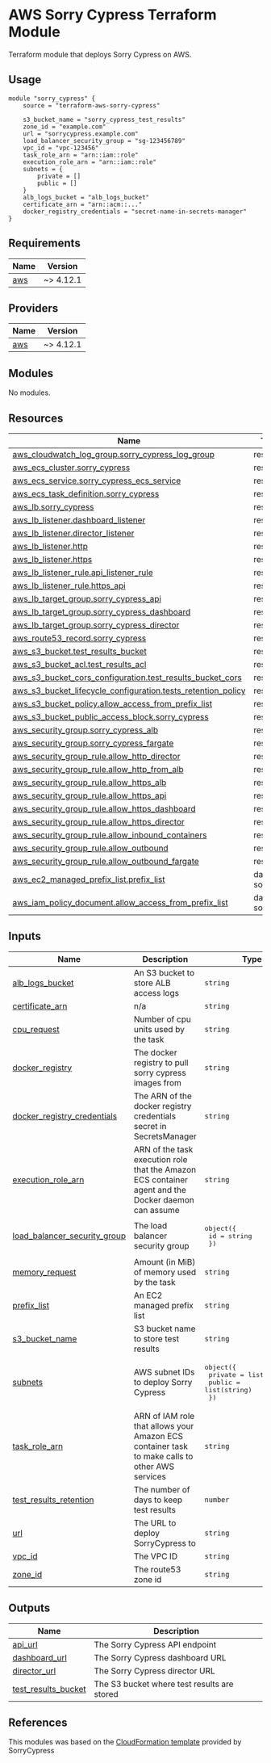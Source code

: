 # AWS Sorry Cypress Terraform Module

Terraform module that deploys Sorry Cypress on AWS.

## Usage

```hcl
module "sorry_cypress" {
    source = "terraform-aws-sorry-cypress"

    s3_bucket_name = "sorry_cypress_test_results"
    zone_id = "example.com"
    url = "sorrycypress.example.com"
    load_balancer_security_group = "sg-123456789"
    vpc_id = "vpc-123456"
    task_role_arn = "arn::iam::role"
    execution_role_arn = "arn::iam::role"
    subnets = {
        private = []
        public = []
    }
    alb_logs_bucket = "alb_logs_bucket"
    certificate_arn = "arn::acm::..."
    docker_registry_credentials = "secret-name-in-secrets-manager"
}
```

<!-- BEGIN_TF_DOCS -->
## Requirements

| Name | Version |
|------|---------|
| <a name="requirement_aws"></a> [aws](#requirement\_aws) | ~> 4.12.1 |

## Providers

| Name | Version |
|------|---------|
| <a name="provider_aws"></a> [aws](#provider\_aws) | ~> 4.12.1 |

## Modules

No modules.

## Resources

| Name | Type |
|------|------|
| [aws_cloudwatch_log_group.sorry_cypress_log_group](https://registry.terraform.io/providers/hashicorp/aws/latest/docs/resources/cloudwatch_log_group) | resource |
| [aws_ecs_cluster.sorry_cypress](https://registry.terraform.io/providers/hashicorp/aws/latest/docs/resources/ecs_cluster) | resource |
| [aws_ecs_service.sorry_cypress_ecs_service](https://registry.terraform.io/providers/hashicorp/aws/latest/docs/resources/ecs_service) | resource |
| [aws_ecs_task_definition.sorry_cypress](https://registry.terraform.io/providers/hashicorp/aws/latest/docs/resources/ecs_task_definition) | resource |
| [aws_lb.sorry_cypress](https://registry.terraform.io/providers/hashicorp/aws/latest/docs/resources/lb) | resource |
| [aws_lb_listener.dashboard_listener](https://registry.terraform.io/providers/hashicorp/aws/latest/docs/resources/lb_listener) | resource |
| [aws_lb_listener.director_listener](https://registry.terraform.io/providers/hashicorp/aws/latest/docs/resources/lb_listener) | resource |
| [aws_lb_listener.http](https://registry.terraform.io/providers/hashicorp/aws/latest/docs/resources/lb_listener) | resource |
| [aws_lb_listener.https](https://registry.terraform.io/providers/hashicorp/aws/latest/docs/resources/lb_listener) | resource |
| [aws_lb_listener_rule.api_listener_rule](https://registry.terraform.io/providers/hashicorp/aws/latest/docs/resources/lb_listener_rule) | resource |
| [aws_lb_listener_rule.https_api](https://registry.terraform.io/providers/hashicorp/aws/latest/docs/resources/lb_listener_rule) | resource |
| [aws_lb_target_group.sorry_cypress_api](https://registry.terraform.io/providers/hashicorp/aws/latest/docs/resources/lb_target_group) | resource |
| [aws_lb_target_group.sorry_cypress_dashboard](https://registry.terraform.io/providers/hashicorp/aws/latest/docs/resources/lb_target_group) | resource |
| [aws_lb_target_group.sorry_cypress_director](https://registry.terraform.io/providers/hashicorp/aws/latest/docs/resources/lb_target_group) | resource |
| [aws_route53_record.sorry_cypress](https://registry.terraform.io/providers/hashicorp/aws/latest/docs/resources/route53_record) | resource |
| [aws_s3_bucket.test_results_bucket](https://registry.terraform.io/providers/hashicorp/aws/latest/docs/resources/s3_bucket) | resource |
| [aws_s3_bucket_acl.test_results_acl](https://registry.terraform.io/providers/hashicorp/aws/latest/docs/resources/s3_bucket_acl) | resource |
| [aws_s3_bucket_cors_configuration.test_results_bucket_cors](https://registry.terraform.io/providers/hashicorp/aws/latest/docs/resources/s3_bucket_cors_configuration) | resource |
| [aws_s3_bucket_lifecycle_configuration.tests_retention_policy](https://registry.terraform.io/providers/hashicorp/aws/latest/docs/resources/s3_bucket_lifecycle_configuration) | resource |
| [aws_s3_bucket_policy.allow_access_from_prefix_list](https://registry.terraform.io/providers/hashicorp/aws/latest/docs/resources/s3_bucket_policy) | resource |
| [aws_s3_bucket_public_access_block.sorry_cypress](https://registry.terraform.io/providers/hashicorp/aws/latest/docs/resources/s3_bucket_public_access_block) | resource |
| [aws_security_group.sorry_cypress_alb](https://registry.terraform.io/providers/hashicorp/aws/latest/docs/resources/security_group) | resource |
| [aws_security_group.sorry_cypress_fargate](https://registry.terraform.io/providers/hashicorp/aws/latest/docs/resources/security_group) | resource |
| [aws_security_group_rule.allow_http_director](https://registry.terraform.io/providers/hashicorp/aws/latest/docs/resources/security_group_rule) | resource |
| [aws_security_group_rule.allow_http_from_alb](https://registry.terraform.io/providers/hashicorp/aws/latest/docs/resources/security_group_rule) | resource |
| [aws_security_group_rule.allow_https_alb](https://registry.terraform.io/providers/hashicorp/aws/latest/docs/resources/security_group_rule) | resource |
| [aws_security_group_rule.allow_https_api](https://registry.terraform.io/providers/hashicorp/aws/latest/docs/resources/security_group_rule) | resource |
| [aws_security_group_rule.allow_https_dashboard](https://registry.terraform.io/providers/hashicorp/aws/latest/docs/resources/security_group_rule) | resource |
| [aws_security_group_rule.allow_https_director](https://registry.terraform.io/providers/hashicorp/aws/latest/docs/resources/security_group_rule) | resource |
| [aws_security_group_rule.allow_inbound_containers](https://registry.terraform.io/providers/hashicorp/aws/latest/docs/resources/security_group_rule) | resource |
| [aws_security_group_rule.allow_outbound](https://registry.terraform.io/providers/hashicorp/aws/latest/docs/resources/security_group_rule) | resource |
| [aws_security_group_rule.allow_outbound_fargate](https://registry.terraform.io/providers/hashicorp/aws/latest/docs/resources/security_group_rule) | resource |
| [aws_ec2_managed_prefix_list.prefix_list](https://registry.terraform.io/providers/hashicorp/aws/latest/docs/data-sources/ec2_managed_prefix_list) | data source |
| [aws_iam_policy_document.allow_access_from_prefix_list](https://registry.terraform.io/providers/hashicorp/aws/latest/docs/data-sources/iam_policy_document) | data source |

## Inputs

| Name | Description | Type | Default | Required |
|------|-------------|------|---------|:--------:|
| <a name="input_alb_logs_bucket"></a> [alb\_logs\_bucket](#input\_alb\_logs\_bucket) | An S3 bucket to store ALB access logs | `string` | n/a | yes |
| <a name="input_certificate_arn"></a> [certificate\_arn](#input\_certificate\_arn) | n/a | `string` | n/a | yes |
| <a name="input_cpu_request"></a> [cpu\_request](#input\_cpu\_request) | Number of cpu units used by the task | `string` | `"1024"` | no |
| <a name="input_docker_registry"></a> [docker\_registry](#input\_docker\_registry) | The docker registry to pull sorry cypress images from | `string` | n/a | yes |
| <a name="input_docker_registry_credentials"></a> [docker\_registry\_credentials](#input\_docker\_registry\_credentials) | The ARN of the docker registry credentials secret in SecretsManager | `string` | n/a | yes |
| <a name="input_execution_role_arn"></a> [execution\_role\_arn](#input\_execution\_role\_arn) | ARN of the task execution role that the Amazon ECS container agent and the Docker daemon can assume | `string` | n/a | yes |
| <a name="input_load_balancer_security_group"></a> [load\_balancer\_security\_group](#input\_load\_balancer\_security\_group) | The load balancer security group | <pre>object({<br>    id = string<br>  })</pre> | n/a | yes |
| <a name="input_memory_request"></a> [memory\_request](#input\_memory\_request) | Amount (in MiB) of memory used by the task | `string` | `"2048"` | no |
| <a name="input_prefix_list"></a> [prefix\_list](#input\_prefix\_list) | An EC2 managed prefix list | `string` | n/a | yes |
| <a name="input_s3_bucket_name"></a> [s3\_bucket\_name](#input\_s3\_bucket\_name) | S3 bucket name to store test results | `string` | n/a | yes |
| <a name="input_subnets"></a> [subnets](#input\_subnets) | AWS subnet IDs to deploy Sorry Cypress | <pre>object({<br>    private = list(string),<br>    public  = list(string)<br>  })</pre> | n/a | yes |
| <a name="input_task_role_arn"></a> [task\_role\_arn](#input\_task\_role\_arn) | ARN of IAM role that allows your Amazon ECS container task to make calls to other AWS services | `string` | n/a | yes |
| <a name="input_test_results_retention"></a> [test\_results\_retention](#input\_test\_results\_retention) | The number of days to keep test results | `number` | `15` | no |
| <a name="input_url"></a> [url](#input\_url) | The URL to deploy SorryCypress to | `string` | n/a | yes |
| <a name="input_vpc_id"></a> [vpc\_id](#input\_vpc\_id) | The VPC ID | `string` | n/a | yes |
| <a name="input_zone_id"></a> [zone\_id](#input\_zone\_id) | The route53 zone id | `string` | n/a | yes |

## Outputs

| Name | Description |
|------|-------------|
| <a name="output_api_url"></a> [api\_url](#output\_api\_url) | The Sorry Cypress API endpoint |
| <a name="output_dashboard_url"></a> [dashboard\_url](#output\_dashboard\_url) | The Sorry Cypress dashboard URL |
| <a name="output_director_url"></a> [director\_url](#output\_director\_url) | The Sorry Cypress director URL |
| <a name="output_test_results_bucket"></a> [test\_results\_bucket](#output\_test\_results\_bucket) | The S3 bucket where test results are stored |
<!-- END_TF_DOCS -->

## References

This modules was based on the [CloudFormation template](https://github.com/sorry-cypress/sorry-cypress/blob/master/cloudformation/sorry-cypress.yml) provided by SorryCypress
